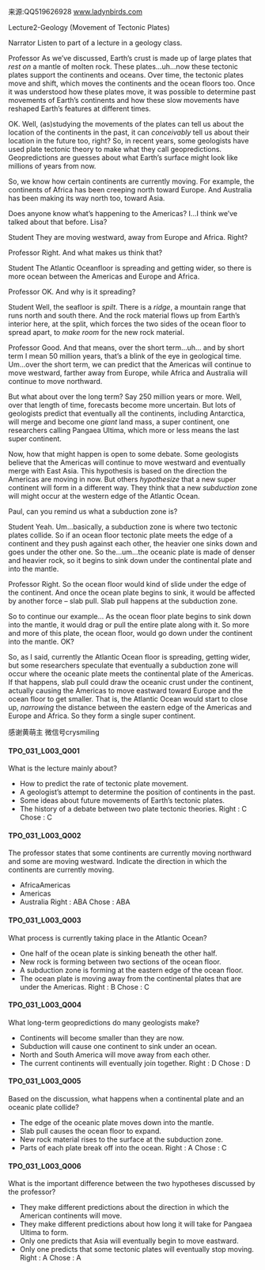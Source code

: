 来源:QQ519626928 www.ladynbirds.com

Lecture2-Geology (Movement of Tectonic Plates) 

Narrator 
Listen to part of a lecture in a geology class. 
  
Professor 
As we’ve discussed, Earth’s crust is made up of large plates that *rest on* a mantle of molten rock. These plates…uh…now these tectonic plates support the continents and oceans. Over time, the tectonic plates move and shift, which moves the continents and the ocean floors too. Once it was understood how these plates move, it was possible to determine past movements of Earth’s continents and how these slow movements have reshaped Earth’s features at different times. 

OK. Well, (as)studying the movements of the plates can tell us about the location of the continents in the past, it can *conceivably* tell us about their location in the future too, right? So, in recent years, some geologists have used plate tectonic theory to make what they call geopredictions. Geopredictions are guesses about what Earth’s surface might look like millions of years from now. 

So, we know how certain continents are currently moving. For example, the continents of Africa has been creeping north toward Europe. And Australia has been making its way north too, toward Asia. 

Does anyone know what’s happening to the Americas? I…I think we’ve talked about that before. Lisa? 

Student 
They are moving westward, away from Europe and Africa. Right? 

Professor 
Right. And what makes us think that? 

Student 
The Atlantic Oceanfloor is spreading and getting wider, so there is more ocean between the Americas and Europe and Africa. 

Professor 
OK. And why is it spreading? 

Student 
Well, the seafloor is *spilt*. There is a *ridge*, a mountain range that runs north and south there. And the rock material flows up from Earth’s interior here, at the split, which forces the two sides of the ocean floor to spread apart, to *make room* for the new rock material. 

Professor 
Good. And that means, over the short term…uh… and by short term I mean 50 million years, that’s a blink of the eye in geological time. Um…over the short term, we can predict that the Americas will continue to move westward, farther away from Europe, while Africa and Australia will continue to move northward. 

But what about over the long term? Say 250 million years or more. Well, over that length of time, forecasts become more uncertain. But lots of geologists predict that eventually all the continents, including Antarctica, will merge and become one *giant* land mass, a super continent, one researchers calling Pangaea Ultima, which more or less means the last super continent.  

Now, how that might happen is open to some debate. Some geologists believe that the Americas will continue to move westward and eventually merge with East Asia. This hypothesis is based on the direction the Americas are moving in now. But others *hypothesize* that a new super continent will form in a different way. They think that a new *subduction* zone will might occur at the western edge of the Atlantic Ocean. 

Paul, can you remind us what a subduction zone is? 

Student 
Yeah. Um…basically, a subduction zone is where two tectonic plates collide. So if an ocean floor tectonic plate meets the edge of a continent and they push against each other, the heavier one sinks down and goes under the other one. So the…um…the oceanic plate is made of denser and heavier rock, so it begins to sink down under the continental plate and into the mantle. 

Professor 
Right. So the ocean floor would kind of slide under the edge of the continent. And once the ocean plate begins to sink, it would be affected by another force – slab pull. Slab pull happens at the subduction zone.
 
So to continue our example… As the ocean floor plate begins to sink down into the mantle, it would drag or pull the entire plate along with it. So more and more of this plate, the ocean floor, would go down under the continent into the mantle. OK? 

So, as I said, currently the Atlantic Ocean floor is spreading, getting wider, but some researchers speculate that eventually a subduction zone will occur where the oceanic plate meets the continental plate of the Americas. If that happens, slab pull could draw the oceanic crust under the continent, actually causing the Americas to move eastward toward Europe and the ocean floor to get smaller. That is, the Atlantic Ocean would start to close up, *narrowing* the distance between the eastern edge of the Americas and Europe and Africa. So they form a single super continent. 

感谢黄萌主 微信号crysmiling

#### TPO_031_L003_Q001
What is the lecture mainly about?
- How to predict the rate of tectonic plate movement.
- A geologist’s attempt to determine the position of continents in the past.
- Some ideas about future movements of Earth’s tectonic plates.
- The history of a debate between two plate tectonic theories.
Right : C	Chose : C


#### TPO_031_L003_Q002
The professor states that some continents are currently moving northward and some are moving westward. Indicate the direction in which the continents are currently moving.
- AfricaAmericas
- Americas
- Australia
Right : ABA	Chose : ABA


#### TPO_031_L003_Q003
What process is currently taking place in the Atlantic Ocean?
- One half of the ocean plate is sinking beneath the other half.
- New rock is forming between two sections of the ocean floor.
- A subduction zone is forming at the eastern edge of the ocean floor.
- The ocean plate is moving away from the continental plates that are under the Americas.
Right : B	Chose : C


#### TPO_031_L003_Q004
What long-term geopredictions do many geologists make?
- Continents will become smaller than they are now.
- Subduction will cause one continent to sink under an ocean.
- North and South America will move away from each other.
- The current continents will eventually join together.
Right : D	Chose : D


#### TPO_031_L003_Q005
Based on the discussion, what happens when a continental plate and an oceanic plate collide?
- The edge of the oceanic plate moves down into the mantle.
- Slab pull causes the ocean floor to expand.
- New rock material rises to the surface at the subduction zone.
- Parts of each plate break off into the ocean.
Right : A	Chose : C


#### TPO_031_L003_Q006
What is the important difference between the two hypotheses discussed by the professor?
- They make different predictions about the direction in which the American continents will move.
- They make different predictions about how long it will take for Pangaea Ultima to form.
- Only one predicts that Asia will eventually begin to move eastward.
- Only one predicts that some tectonic plates will eventually stop moving.
Right : A	Chose : A
